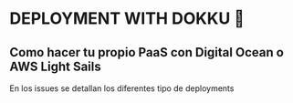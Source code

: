 # DEPLOYMENT WITH DOKKU 🐳

## Como hacer tu propio PaaS con Digital Ocean o AWS Light Sails

En los issues se detallan los diferentes tipo de deployments

